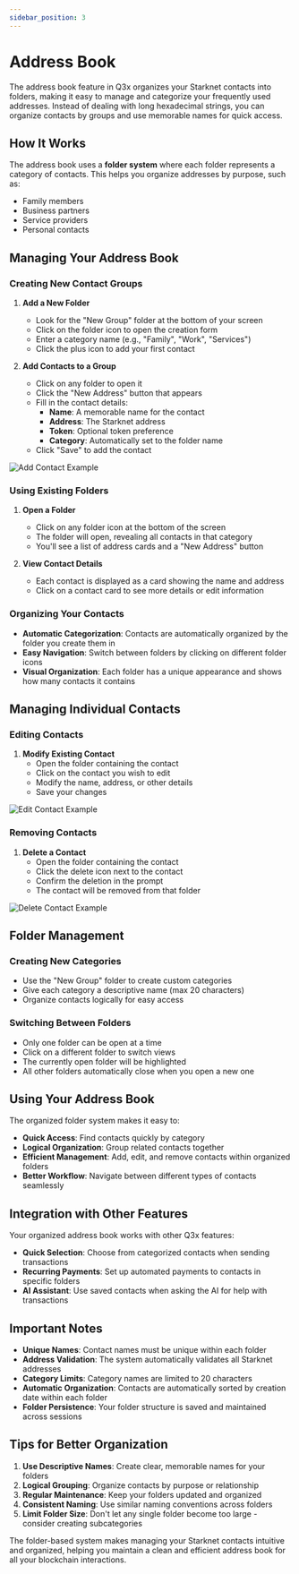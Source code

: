 ```yaml
---
sidebar_position: 3
---
```


# Address Book

The address book feature in Q3x organizes your Starknet contacts into folders, making it easy to manage and categorize
your frequently used addresses. Instead of dealing with long hexadecimal strings, you can organize contacts by groups
and use memorable names for quick access.

## How It Works

The address book uses a **folder system** where each folder represents a category of contacts. This helps you organize
addresses by purpose, such as:

- Family members
- Business partners
- Service providers
- Personal contacts

## Managing Your Address Book

### Creating New Contact Groups

1. **Add a New Folder**

   - Look for the "New Group" folder at the bottom of your screen
   - Click on the folder icon to open the creation form
   - Enter a category name (e.g., "Family", "Work", "Services")
   - Click the plus icon to add your first contact

2. **Add Contacts to a Group**
   - Click on any folder to open it
   - Click the "New Address" button that appears
   - Fill in the contact details:
     - **Name**: A memorable name for the contact
     - **Address**: The Starknet address
     - **Token**: Optional token preference
     - **Category**: Automatically set to the folder name
   - Click "Save" to add the contact

![Add Contact Example](/img/address-book/adding.png)

### Using Existing Folders

1. **Open a Folder**

   - Click on any folder icon at the bottom of the screen
   - The folder will open, revealing all contacts in that category
   - You'll see a list of address cards and a "New Address" button

2. **View Contact Details**
   - Each contact is displayed as a card showing the name and address
   - Click on a contact card to see more details or edit information

### Organizing Your Contacts

- **Automatic Categorization**: Contacts are automatically organized by the folder you create them in
- **Easy Navigation**: Switch between folders by clicking on different folder icons
- **Visual Organization**: Each folder has a unique appearance and shows how many contacts it contains

## Managing Individual Contacts

### Editing Contacts

1. **Modify Existing Contact**
   - Open the folder containing the contact
   - Click on the contact you wish to edit
   - Modify the name, address, or other details
   - Save your changes

![Edit Contact Example](/img/address-book/edit.png)

### Removing Contacts

1. **Delete a Contact**
   - Open the folder containing the contact
   - Click the delete icon next to the contact
   - Confirm the deletion in the prompt
   - The contact will be removed from that folder

![Delete Contact Example](/img/address-book/delete.png)

## Folder Management

### Creating New Categories

- Use the "New Group" folder to create custom categories
- Give each category a descriptive name (max 20 characters)
- Organize contacts logically for easy access

### Switching Between Folders

- Only one folder can be open at a time
- Click on a different folder to switch views
- The currently open folder will be highlighted
- All other folders automatically close when you open a new one

## Using Your Address Book

The organized folder system makes it easy to:

- **Quick Access**: Find contacts quickly by category
- **Logical Organization**: Group related contacts together
- **Efficient Management**: Add, edit, and remove contacts within organized folders
- **Better Workflow**: Navigate between different types of contacts seamlessly

## Integration with Other Features

Your organized address book works with other Q3x features:

- **Quick Selection**: Choose from categorized contacts when sending transactions
- **Recurring Payments**: Set up automated payments to contacts in specific folders
- **AI Assistant**: Use saved contacts when asking the AI for help with transactions

## Important Notes

- **Unique Names**: Contact names must be unique within each folder
- **Address Validation**: The system automatically validates all Starknet addresses
- **Category Limits**: Category names are limited to 20 characters
- **Automatic Organization**: Contacts are automatically sorted by creation date within each folder
- **Folder Persistence**: Your folder structure is saved and maintained across sessions

## Tips for Better Organization

1. **Use Descriptive Names**: Create clear, memorable names for your folders
2. **Logical Grouping**: Organize contacts by purpose or relationship
3. **Regular Maintenance**: Keep your folders updated and organized
4. **Consistent Naming**: Use similar naming conventions across folders
5. **Limit Folder Size**: Don't let any single folder become too large - consider creating subcategories

The folder-based system makes managing your Starknet contacts intuitive and organized, helping you maintain a clean and
efficient address book for all your blockchain interactions.
